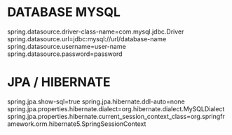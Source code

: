 # DATABASE MYSQL
 
spring.datasource.driver-class-name=com.mysql.jdbc.Driver
spring.datasource.url=jdbc:mysql://url/database-name
spring.datasource.username=user-name
spring.datasource.password=password
  
# JPA / HIBERNATE
 
spring.jpa.show-sql=true
spring.jpa.hibernate.ddl-auto=none
spring.jpa.properties.hibernate.dialect=org.hibernate.dialect.MySQLDialect
spring.jpa.properties.hibernate.current_session_context_class=org.springframework.orm.hibernate5.SpringSessionContext
